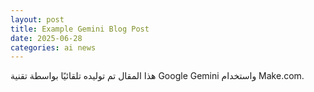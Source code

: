 ```yaml
---
layout: post
title: Example Gemini Blog Post
date: 2025-06-28
categories: ai news
---
```


هذا المقال تم توليده تلقائيًا بواسطة تقنية Google Gemini واستخدام Make.com.
